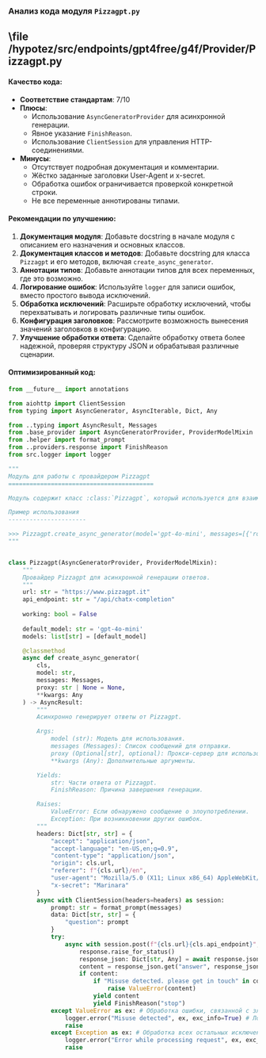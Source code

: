 ### **Анализ кода модуля `Pizzagpt.py`**

## \file /hypotez/src/endpoints/gpt4free/g4f/Provider/Pizzagpt.py

#### **Качество кода**:

- **Соответствие стандартам**: 7/10
- **Плюсы**:
  - Использование `AsyncGeneratorProvider` для асинхронной генерации.
  - Явное указание `FinishReason`.
  - Использование `ClientSession` для управления HTTP-соединениями.
- **Минусы**:
  - Отсутствует подробная документация и комментарии.
  - Жёстко заданные заголовки User-Agent и x-secret.
  - Обработка ошибок ограничивается проверкой конкретной строки.
  - Не все переменные аннотированы типами.

#### **Рекомендации по улучшению**:

1.  **Документация модуля**: Добавьте docstring в начале модуля с описанием его назначения и основных классов.
2.  **Документация классов и методов**: Добавьте docstring для класса `Pizzagpt` и его методов, включая `create_async_generator`.
3.  **Аннотации типов**: Добавьте аннотации типов для всех переменных, где это возможно.
4.  **Логирование ошибок**: Используйте `logger` для записи ошибок, вместо простого вывода исключений.
5.  **Обработка исключений**: Расширьте обработку исключений, чтобы перехватывать и логировать различные типы ошибок.
6.  **Конфигурация заголовков**: Рассмотрите возможность вынесения значений заголовков в конфигурацию.
7.  **Улучшение обработки ответа**: Сделайте обработку ответа более надежной, проверяя структуру JSON и обрабатывая различные сценарии.

#### **Оптимизированный код**:

```python
from __future__ import annotations

from aiohttp import ClientSession
from typing import AsyncGenerator, AsyncIterable, Dict, Any

from ..typing import AsyncResult, Messages
from .base_provider import AsyncGeneratorProvider, ProviderModelMixin
from .helper import format_prompt
from ..providers.response import FinishReason
from src.logger import logger

"""
Модуль для работы с провайдером Pizzagpt
=========================================

Модуль содержит класс :class:`Pizzagpt`, который используется для взаимодействия с Pizzagpt API.

Пример использования
----------------------

>>> Pizzagpt.create_async_generator(model='gpt-4o-mini', messages=[{'role': 'user', 'content': 'Hello'}])
"""


class Pizzagpt(AsyncGeneratorProvider, ProviderModelMixin):
    """
    Провайдер Pizzagpt для асинхронной генерации ответов.
    """
    url: str = "https://www.pizzagpt.it"
    api_endpoint: str = "/api/chatx-completion"
    
    working: bool = False
    
    default_model: str = 'gpt-4o-mini'
    models: list[str] = [default_model]

    @classmethod
    async def create_async_generator(
        cls,
        model: str,
        messages: Messages,
        proxy: str | None = None,
        **kwargs: Any
    ) -> AsyncResult:
        """
        Асинхронно генерирует ответы от Pizzagpt.

        Args:
            model (str): Модель для использования.
            messages (Messages): Список сообщений для отправки.
            proxy (Optional[str], optional): Прокси-сервер для использования. Defaults to None.
            **kwargs (Any): Дополнительные аргументы.

        Yields:
            str: Части ответа от Pizzagpt.
            FinishReason: Причина завершения генерации.

        Raises:
            ValueError: Если обнаружено сообщение о злоупотреблении.
            Exception: При возникновении других ошибок.
        """
        headers: Dict[str, str] = {
            "accept": "application/json",
            "accept-language": "en-US,en;q=0.9",
            "content-type": "application/json",
            "origin": cls.url,
            "referer": f"{cls.url}/en",
            "user-agent": "Mozilla/5.0 (X11; Linux x86_64) AppleWebKit/537.36 (KHTML, like Gecko) Chrome/127.0.0.0 Safari/537.36",
            "x-secret": "Marinara"
        }
        async with ClientSession(headers=headers) as session:
            prompt: str = format_prompt(messages)
            data: Dict[str, str] = {
                "question": prompt
            }
            try:
                async with session.post(f"{cls.url}{cls.api_endpoint}", json=data, proxy=proxy) as response:
                    response.raise_for_status()
                    response_json: Dict[str, Any] = await response.json()
                    content = response_json.get("answer", response_json).get("content")
                    if content:
                        if "Misuse detected. please get in touch" in content:
                            raise ValueError(content)
                        yield content
                        yield FinishReason("stop")
            except ValueError as ex: # Обработка ошибки, связанной с злоупотреблением
                logger.error("Misuse detected", ex, exc_info=True) # Логируем ошибку
                raise
            except Exception as ex: # Обработка всех остальных исключений
                logger.error("Error while processing request", ex, exc_info=True) # Логируем ошибку
                raise